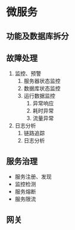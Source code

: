 # 微服务

## 功能及数据库拆分

## 故障处理

1. 监控、预警
   1. 服务器状态监控
   2. 数据库状态监控
   3. 运行数据监控
      1. 异常响应
      2. 耗时异常
      3. 流量异常
2. 日志分析
   1. 链路追踪
   2. 日志分析

## 服务治理

+ 服务注册、发现
+ 监控检测
+ 服务熔断
+ 服务限流

## 网关
